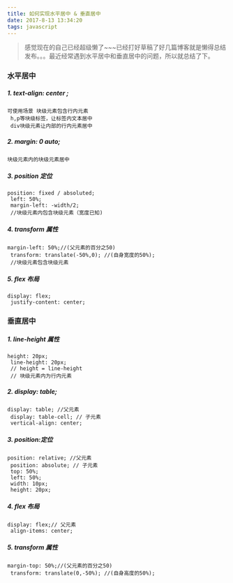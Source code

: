 ```yaml
---
title: 如何实现水平居中 & 垂直居中
date: 2017-8-13 13:34:20
tags: javascript
---
```

> 感觉现在的自己已经超级懒了~~~已经打好草稿了好几篇博客就是懒得总结发布。。。最近经常遇到水平居中和垂直居中的问题，所以就总结了下。

### 水平居中

##### 1. text-align: center ;
    可使用场景 块级元素包含行内元素
     h,p等块级标签，让标签内文本居中
     div块级元素让内部的行内元素居中
	
##### 2. margin: 0 auto;
    块级元素内的块级元素居中

##### 3. position 定位
    position: fixed / absoluted; 
     left: 50%; 
     margin-left: -width/2;
     //块级元素内包含块级元素（宽度已知)

##### 4. transform 属性
    margin-left: 50%;//(父元素的百分之50)
     transform: translate(-50%,0); //(自身宽度的50%);
     //块级元素包含块级元素

<!---more-->
##### 5. flex 布局
    display: flex;
     justify-content: center; 
	
### 垂直居中

##### 1. line-height 属性
    height: 20px; 
     line-height: 20px;
	 // height = line-height
     // 块级元素内为行内元素

##### 2. display: table;
    display: table; //父元素 
     display: table-cell; // 子元素 
     vertical-align: center;

##### 3. position:定位
    position: relative; //父元素
	 position: absolute; // 子元素 
     top: 50%; 
     left: 50%; 
     width: 10px; 
     height: 20px;

##### 4. flex 布局
    display: flex;// 父元素 
	 align-items: center;

##### 5. transform 属性
    margin-top: 50%;//(父元素的百分之50)
     transform: translate(0,-50%); //(自身高度的50%);

